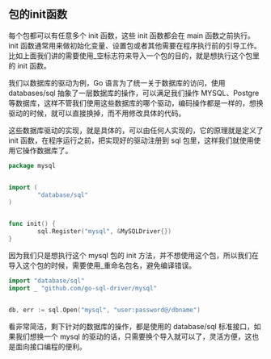 ## 包的init函数

每个包都可以有任意多个 init 函数，这些 init 函数都会在 main 函数之前执行。init 函数通常用来做初始化变量、设置包或者其他需要在程序执行前的引导工作。比如上面我们讲的需要使用_空标志符来导入一个包的目的，就是想执行这个包里的 init 函数。

我们以数据库的驱动为例，Go 语言为了统一关于数据库的访问，使用 databases/sql 抽象了一层数据库的操作，可以满足我们操作 MYSQL、Postgre 等数据库，这样不管我们使用这些数据库的哪个驱动，编码操作都是一样的，想换驱动的时候，就可以直接换掉，而不用修改具体的代码。

这些数据库驱动的实现，就是具体的，可以由任何人实现的，它的原理就是定义了 init 函数，在程序运行之前，把实现好的驱动注册到 sql 包里，这样我们就使用使用它操作数据库了。

```go
package mysql


import (
        "database/sql"
)


func init() {
        sql.Register("mysql", &MySQLDriver{})
}
```

因为我们只是想执行这个 mysql 包的 init 方法，并不想使用这个包，所以我们在导入这个包的时候，需要使用_重命名包名，避免编译错误。

```go
import "database/sql"
import _ "github.com/go-sql-driver/mysql"


db, err := sql.Open("mysql", "user:password@/dbname")
```

看非常简洁，剩下针对的数据库的操作，都是使用的 database/sql 标准接口，如果我们想换一个 mysql 的驱动的话，只需要换个导入就可以了，灵活方便，这也是面向接口编程的便利。